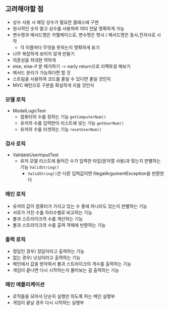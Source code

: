 
## 고려해야할 점
- 상수 사용 시 해당 상수가 필요한 클래스에 구현
- 원시적인 숫자 말고 상수를 사용하여 의미 전달 명확하게 가능
- 변수명과 메서드명은 카멜케이스로, 변수명은 명사 / 메서드명은 동사,전치사로 시작
  - 각 이름마다 무엇을 뜻하는지 명확하게 표기
- 너무 복잡하게 보이지 않게 만들기
- 의존성을 최대한 약하게
- else, else-if 문 제거하기 -> early return으로 리팩토링 해보기
- 메서드 분리가 가능하다면 할 것
- 스트림을 사용하여 코드를 줄일 수 있다면 줄일 것인지
- MVC 패턴으로 구분을 확실하게 지을 것인지


### 모델 로직
- ModelLogicTest
  - 컴퓨터의 수를 정하는 기능 `getComputerNum()`
  - 유저의 수를 입력받아 리스트에 넣는 기능 `getUserNum()`
  - 유저의 수를 리셋하는 기능 `resetUserNum()`

### 검사 로직
- ValidateUserInputTest
  - 유저 모델 리스트에 들어간 수가 입력한 타입(문자열 사용)과 맞는지 판별하는 기능 `ValidString()`
    - `ValidString()`은 다른 입력값이면 IllegalArgumentException을 반환한다

### 메인 로직
- 유저의 값이 컴퓨터가 가지고 있는 수 중에 하나라도 있는지 판별하는 기능
- 서로가 가진 수를 자리수별로 비교하는 기능
- 볼과 스트라이크의 수를 계산하는 기능
- 볼과 스트라이크의 수를 출력 객체에 반환하는 기능


### 출력 로직
- 정답인 경우) 정답이라고 출력하는 기능
- 없는 경우) 낫싱이라고 출력하는 기능
- 메인에서 값을 받아와서 볼과 스트라이크의 개수를 출력하는 기능
- 게임이 끝나면 다시 시작하는지 물어보는 걸 출력하는 기능

### 메인 애플리케이션
- 로직들을 모아서 단순히 실행만 하도록 하는 메인 실행부
- 게임이 끝날 경우 다시 시작하는 실행부

[//]: # (### 테스트)
[//]: # (- 만든 로직들이 테스트하기 수월한지 구상)